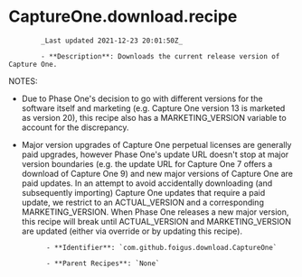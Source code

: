 # CaptureOne.download.recipe

            _Last updated 2021-12-23 20:01:50Z_

            - **Description**: Downloads the current release version of Capture One.

NOTES:

- Due to Phase One's decision to go with different versions for the software itself and marketing (e.g. Capture One version 13 is marketed as version 20), this recipe also has a MARKETING_VERSION variable to account for the discrepancy.
- Major version upgrades of Capture One perpetual licenses are generally paid upgrades, however Phase One's update URL doesn't stop at major version boundaries (e.g. the update URL for Capture One 7 offers a download of Capture One 9) and new major versions of Capture One are paid updates.  In an attempt to avoid accidentally downloading (and subsequently importing) Capture One updates that require a paid update, we restrict to an ACTUAL_VERSION and a corresponding MARKETING_VERSION.  When Phase One releases a new major version, this recipe will break until ACTUAL_VERSION and MARKETING_VERSION are updated (either via override or by updating this recipe).

            - **Identifier**: `com.github.foigus.download.CaptureOne`

            - **Parent Recipes**: `None`
